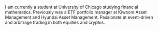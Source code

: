 I am currently a student at University of Chicago studying financial mathematics.
Previously was a ETF portfolio manager at Kiwoom Asset Management and Hyundai Asset Management. 
Passionate at event-driven and arbitrage trading in both equities and cryptos. 
